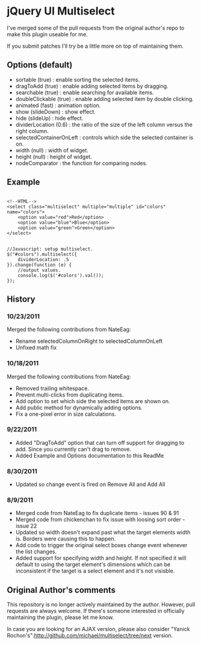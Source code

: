 # jQuery UI Multiselect #

I've merged some of the pull requests from the original author's repo to make this plugin useable for me.

If you submit patches I'll try be a little more on top of maintaining them.

## Options (default) ##

* sortable (true) : enable sorting the selected items.
* dragToAdd (true) : enable adding selected items by dragging.
* searchable (true) : enable searching for available items.
* doubleClickable (true) : enable adding selected item by double clicking.
* animated (fast) : animation option.
* show (slideDown) : show effect.
* hide (slideUp) : hide effect.
* dividerLocation (0.6) : the ratio of the size of the left column versus the right column.
* selectedContainerOnLeft : controls which side the selected container is on.
* width (null) : width of widget.
* height (null) : height of widget.
* nodeComparator : the function for comparing nodes.

## Example ##

<pre><code>
&lt;!--HTML--&gt;
&lt;select class=&quot;multiselect&quot; multiple=&quot;multiple&quot; id=&quot;colors&quot; name=&quot;colors&quot;&gt;
    &lt;option value=&quot;red&quot;&gt;Red&lt;/option&gt;
    &lt;option value=&quot;blue&quot;&gt;Blue&lt;/option&gt;
    &lt;option value=&quot;green&quot;&gt;Green&lt;/option&gt;
&lt;/select&gt;
</pre></code>

<pre><code>
//Javascript: setup multiselect.
$(&quot;#colors&quot;).multiselect({
    dividerLocation: .5
}).change(function (e) {
    //output values.
    console.log($('#colors').val());
});
</pre></code>

## History ##

### 10/23/2011 ###
Merged the following contributions from NateEag:

* Rename selectedColumnOnRight to selectedColumnOnLeft
* Unfixed math fix

### 10/18/2011 ###
Merged the following contributions from NateEag:

* Removed trailing whitespace. 
* Prevent multi-clicks from duplicating items.
* Add option to set which side the selected items are shown on.
* Add public method for dynamically adding options.
* Fix a one-pixel error in size calculations.

### 9/22/2011 ###
* Added "DragToAdd" option that can turn off support for dragging to add. Since you currently can't drag to remove.
* Added Example and Options documentation to this ReadMe

### 8/30/2011 ###
* Updated so change event is fired on Remove All and Add All

### 8/9/2011 ###

* Merged code from NateEag to fix duplicate items - issues 90 & 91
* Merged code from chickenchan to fix issue with loosing sort order - issue 22
* Updated so width doesn't expand past what the target elements width is. Borders were causing this to happen.
* Add code to trigger the original select boxes change event whenever the list changes.
* Added support for specifying width and height. If not specified it will default to using the target element's dimensions which can be inconsistent if the target is a select element and it's not visisble.

## Original Author's comments ##

This repository is no longer actively maintained by the author. However, pull requests are always welcome. If there's someone interested in officially maintaining the plugin, please let me know.

In case you are looking for an AJAX version, please also consider "Yanick Rochon's":http://github.com/michael/multiselect/tree/next version.
